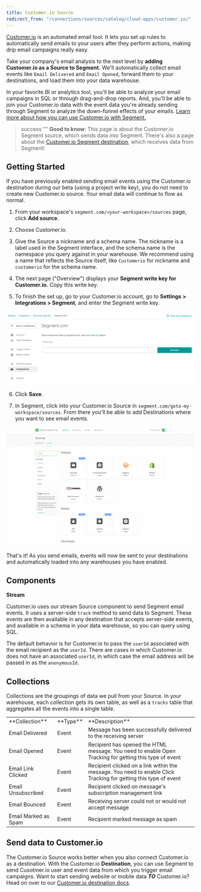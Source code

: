 ```yaml
---
title: Customer.io Source
redirect_from: "/connections/sources/catalog/cloud-apps/customer.io/"
---
```

[Customer.io](https://customer.io/) is an automated email tool. It lets you set up rules to automatically send emails to your users after they perform actions, making drip email campaigns really easy.

Take your company's email analysis to the next level by **adding Customer.io as a Source to Segment.** We'll automatically collect email events like `Email Delivered` and `Email Opened`, forward them to your destinations, and load them into your data warehouse. 

In your favorite BI or analytics tool, you'll be able to analyze your email campaigns in SQL or through drag-and-drop reports. And, you'll be able to join your Customer.io data with the event data you're already sending through Segment to analyze the down-funnel effects of your emails. [Learn more about how you can use Customer.io with Segment.](https://segment.com/sources/customerio/)

> success ""
> **Good to know**: This page is about the Customer.io Segment source, which sends data _into_ Segment. There's also a page about the [Customer.io Segment destination](/docs/connections/destinations/catalog/customer-io/), which receives data from Segment!

## Getting Started

If you have previously enabled sending email events using the Customer.io destination during our beta (using a project write key), you do not need to create new Customer.io source. Your email data will continue to flow as normal.


1. From your workspace's `segment.com/<your-workspace>/sources` page, click **Add source**.

2. Choose Customer.io.

3. Give the Source a nickname and a schema name. The nickname is a label used in the Segment interface, and the schema name is the namespace you query against in your warehouse. We recommend using a name that reflects the Source itself, like `Customerio` for nickname and `customerio` for the schema name.

4. The next page ("Overview") displays your **Segment write key for Customer.io.** Copy this write key. 

5. To finish the set up, go to your Customer.io account, go to **Settings > Integrations > Segment**, and enter the Segment write key.

![](images/customerio_streaming_data_out.png)


6. Click **Save**.

7. In Segment, click into your Customer.io Source in `segment.com/goto-my-workspace/sources`. From there you'll be able to add Destinations where you want to see email events.

![](images/customerio1.gif)

That's it! As you send emails, events will now be sent to your destinations and automatically loaded into any warehouses you have enabled. 

## Components

**Stream**

Customer.io uses our stream Source component to send Segment email events. It uses a server-side `track` method to send data to Segment. These events are then available in any destination that accepts server-side events, and available in a schema in your data warehouse, so you can query using SQL. 

The default behavior is for Customer.io to pass the `userId` associated with the email recipient as the `userId`. There are cases in which Customer.io does not have an associated `userId`, in which case the email address will be passed in as the `anonymousId`. 

## Collections

Collections are the groupings of data we pull from your Source. In your warehouse, each collection gets its own table, as well as a `tracks` table that aggregates all the events into a single table. 

<table>
  <tr>
    <td>**Collection**</td>
    <td>**Type**</td>
    <td>**Description**</td>
  </tr>
  <tr>
    <td>Email Delivered</td>
    <td>Event</td>
    <td>Message has been successfully delivered to the receiving server</td>
  </tr>
  <tr>
    <td>Email Opened</td>
    <td>Event</td>
    <td>Recipient has opened the HTML message. You need to enable Open Tracking for getting this type of event</td>
  </tr>
    <tr>
    <td>Email Link Clicked</td>
    <td>Event</td>
    <td>Recipient clicked on a link within the message. You need to enable Click Tracking for getting this type of event</td>
  </tr>
    <tr>
    <td>Email Unsubscribed</td>
    <td>Event</td>
    <td>Recipient clicked on message's subscription management link</td>
  </tr>
    <tr>
    <td>Email Bounced</td>
    <td>Event</td>
    <td>Receiving server could not or would not accept message</td>
  </tr>
  <tr>
    <td>Email Marked as Spam</td>
    <td>Event</td>
    <td>Recipient marked message as spam</td>
  </tr>
</table>

<!-- Example: To query the Email Delivered table, you'd write a query like this:


```sql
select *
from customerio.email_delivered
```




<table>
</table> -->

## Send data to Customer.io

The Customer.io Source works better when you also connect Customer.io as a destination. With the Customer.io **Destination**, you can use Segment to send Cusotmer.io user and event data from which you trigger email campaigns. Want to start sending website or mobile data **_TO_** Customer.io? Head on over to our [Customer.io destination docs](https://segment.com/docs/connections/destinations/catalog/customer.io/).
